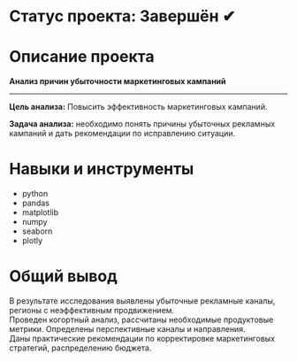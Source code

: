 # Статус проекта: Завершён ✔

# Описание проекта

**Анализ причин убыточности маркетинговых кампаний**
_______________________________________________________________________________________________________________________________________________________________________________________________


**Цель анализа:** Повысить эффективность маркетинговых кампаний.

**Задача анализа:** необходимо понять причины убыточных рекламных кампаний и дать рекомендации по исправлению ситуации.

# Навыки и инструменты
* python
* pandas
* matplotlib
* numpy
* seaborn
* plotly

# Общий вывод
В результате исследования выявлены убыточные рекламные каналы, регионы с неэффективным продвижением.   
Проведен когортный анализ, рассчитаны необходимые продуктовые метрики.
Определены перспективные каналы и направления.  
Даны практические рекомендации по корректировке маркетинговых стратегий, распределению бюджета.  

